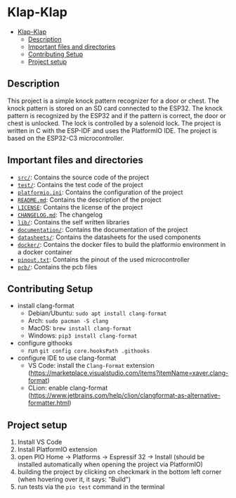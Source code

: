 # Klap-Klap

- [Klap-Klap](#klap-klap)
  - [Description](#description)
  - [Important files and directories](#important-files-and-directories)
  - [Contributing Setup](#contributing-setup)
  - [Project setup](#project-setup)


## Description
This project is a simple knock pattern recognizer for a door or chest. The knock pattern is stored on an SD card connected to the ESP32. The knock pattern is recognized by the ESP32 and if the pattern is correct, the door or chest is unlocked. The lock is controlled by a solenoid lock. The project is written in C with the ESP-IDF and uses the PlatformIO IDE. The project is based on the ESP32-C3 microcontroller.

## Important files and directories
- [`src/`](src/): Contains the source code of the project
- [`test/`](test/): Contains the test code of the project
- [`platformio.ini`](platformio.ini): Contains the configuration of the project
- [`README.md`](README.md): Contains the description of the project
- [`LICENSE`](LICENSE): Contains the license of the project
- [`CHANGELOG.md`](CHANGELOG.md): The changelog 
- [`lib/`](lib/): Contains the self written libraries
- [`documentation/`](documentation/): Contains the documentation of the project
- [`datasheets/`](datasheets/): Contains the datasheets for the used components
- [`docker/`](docker/): Contains the docker files to build the platformio environment in a docker container
- [`pinout.txt`](pinout.txt): Contains the pinout of the used microcontroller
- [`pcb/`](pcb/): Contains the pcb files

## Contributing Setup
- install clang-format
  - Debian/Ubuntu: `sudo apt install clang-format`
  - Arch: `sudo pacman -S clang`
  - MacOS: `brew install clang-format`
  - Windows: `pip3 install clang-format`
- configure githooks
  - run `git config core.hooksPath .githooks`
- configure IDE to use clang-format
  - VS Code: install the `Clang-Format` extension (https://marketplace.visualstudio.com/items?itemName=xaver.clang-format)
  - CLion: enable clang-format (https://www.jetbrains.com/help/clion/clangformat-as-alternative-formatter.html)

## Project setup

1. Install VS Code
2. Install PlatformIO extension
3. open PIO Home -> Platforms -> Espressif 32 -> Install (should be installed automatically when opening the project via PlatformIO)
4. building the project by clicking on checkmark in the bottom left corner (when hovering over it, it says: "Build")
5. run tests via the `pio test` command in the terminal
